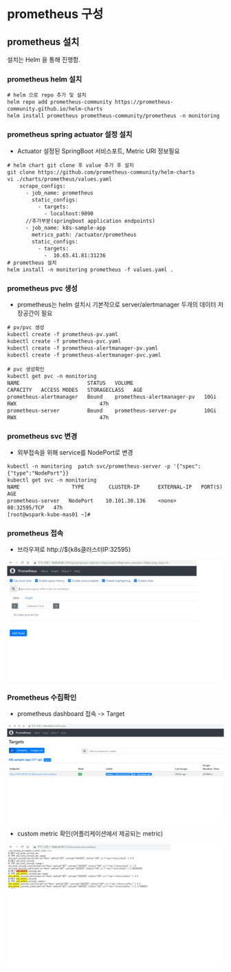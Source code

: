 # prometheus 구성

## prometheus 설치

설치는 Helm 을 통해 진행함.

### prometheus helm 설치
```text
# helm 으로 repo 추가 및 설치
helm repo add prometheus-community https://prometheus-community.github.io/helm-charts
helm install prometheus prometheus-community/prometheus -n monitoring
```
### prometheus spring actuator 설정 설치
* Actuator 설정된 SpringBoot 서비스포트, Metric URI 정보필요 
```text
# helm chart git clone 후 value 추가 후 설치
git clone https://github.com/prometheus-community/helm-charts
vi ./charts/prometheus/values.yaml
    scrape_configs:
      - job_name: prometheus
        static_configs:
          - targets:
            - localhost:9090
      //추가부분(springboot application endpoints)      
      - job_name: k8s-sample-app
        metrics_path: /actuator/prometheus
        static_configs:
          - targets:
            -  10.65.41.81:31236
# prometheus 설치
helm install -n monitoring prometheus -f values.yaml .            
```
### prometheus pvc  생성

* prometheus는 helm 설치시 기본적으로 server/alertmanager 두개의 데이터 저장공간이 필요

```text
# pv/pvc 생성
kubectl create -f prometheus-pv.yaml
kubectl create -f prometheus-pvc.yaml
kubectl create -f prometheus-alertmanager-pv.yaml
kubectl create -f prometheus-alertmanager-pvc.yaml

# pvc 생성확인
kubectl get pvc -n monitoring
NAME                      STATUS   VOLUME                       CAPACITY   ACCESS MODES   STORAGECLASS   AGE
prometheus-alertmanager   Bound    prometheus-alertmanager-pv   10Gi       RWX                           47h
prometheus-server         Bound    prometheus-server-pv         10Gi       RWX                           47h

```
### prometheus svc 변경

* 외부접속을 위해 service를 NodePort로 변경

```text
kubectl -n monitoring  patch svc/prometheus-server -p '{"spec":{"type":"NodePort"}}
kubectl get svc -n monitoring
NAME                 TYPE        CLUSTER-IP      EXTERNAL-IP   PORT(S)        AGE
prometheus-server   NodePort    10.101.30.136    <none>        80:32595/TCP   47h
[root@wspark-kube-mas01 ~]# 
```

### prometheus 접속

* 브라우져로 http://${k8s클러스터IP:32595}

<img src="images/prometheus-dashboard.jpg" align="center" />


### Prometheus 수집확인

* prometheus dashboard 접속 -> Target 
<img src="./images/spring-prometheus-target.jpg" align="center" />


* custom metric 확인(어플리케이션에서 제공되는 metric)
<img src="./images/spring-prometheus-custom-metric.jpg" align="center" />